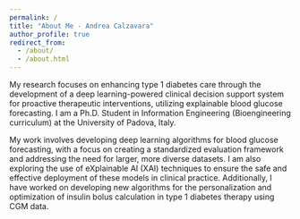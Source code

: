 ```yaml
---
permalink: /
title: "About Me - Andrea Calzavara"
author_profile: true
redirect_from: 
  - /about/
  - /about.html
---
```


My research focuses on enhancing type 1 diabetes care through the development of a deep learning-powered clinical decision support system for proactive therapeutic interventions, utilizing explainable blood glucose forecasting. I am a Ph.D. Student in Information Engineering (Bioengineering curriculum) at the University of Padova, Italy.

My work involves developing deep learning algorithms for blood glucose forecasting, with a focus on creating a standardized evaluation framework and addressing the need for larger, more diverse datasets. I am also exploring the use of eXplainable AI (XAI) techniques to ensure the safe and effective deployment of these models in clinical practice. Additionally, I have worked on developing new algorithms for the personalization and optimization of insulin bolus calculation in type 1 diabetes therapy using CGM data.
